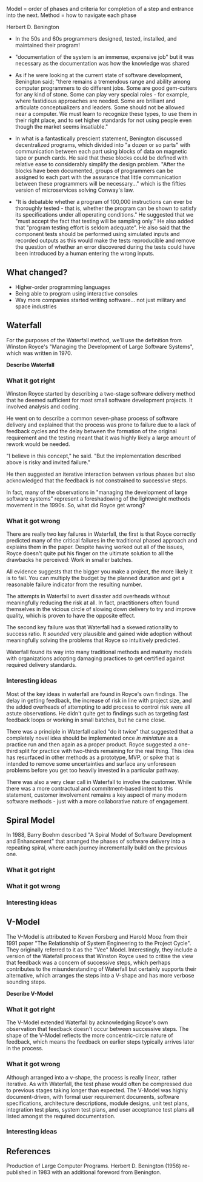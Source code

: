 


Model = order of phases and criteria for completion of a step and entrance into the next.
Method = how to navigate each phase


Herbert D. Benington

- In the 50s and 60s programmers designed, tested, installed, and maintained their program!
- "documentation of the system is an immense, expensive job" but it was necessary as the documentation was how the knowledge was shared 


- As if he were looking at the current state of software development, Benington said; "there remains a tremendous range and ability among computer programmers to do different jobs. Some are good gem-cutters for any kind of stone. Some can play very special roles - for example, where fastidious approaches are needed. Some are brilliant and articulate conceptualizers and leaders. Some should not be allowed near a computer. We must learn to recognize these types, to use them in their right place, and to set higher standards for not using people even though the market seems insatiable."
- In what is a fantastically prescient statement, Benington discussed decentralized programs, which divided into "a dozen or so parts" with communication between each part using blocks of data on magnetic tape or punch cards. He said that these blocks could be defined with relative ease to considerably simplify the design problem. "After the blocks have been documented, groups of programmers can be assigned to each part with the assurance that little communication between these programmers will be necessary..." which is the fifties version of microservices solving Conway's law.
- "It is debatable whether a program of 100,000 instructions can ever be thoroughly tested - that is, whether the program can be shown to satisfy its specifications under all operating conditions." He suggested that we "must accept the fact that testing will be sampling only." He also added that "program testing effort is seldom adequate". He also said that the component tests should be performed using simulated inputs and recorded outputs as this would make the tests reproducible and remove the question of whether an error discovered during the tests could have been introduced by a human entering the wrong inputs.

## What changed?

- Higher-order programming languages
- Being able to program using interactive consoles
- Way more companies started writing software... not just military and space industries

## Waterfall

For the purposes of the Waterfall method, we'll use the definition from Winston Royce's "Managing the Development of Large Software Systems", which was written in 1970.

**Describe Waterfall**

### What it got right

Winston Royce started by describing a two-stage software delivery method that he deemed sufficient for most small software development projects. It involved analysis and coding.

He went on to describe a common seven-phase process of software delivery and explained that the process was prone to failure due to a lack of feedback cycles and the delay between the formation of the original requirement and the testing meant that it was highly likely a large amount of rework would be needed.

"I believe in this concept," he said. "But the implementation described above is risky and invited failure."

He then suggested an iterative interaction between various phases but also acknowledged that the feedback is not constrained to successive steps.

In fact, many of the observations in "managing the development of large software systems" represent a foreshadowing of the lightweight methods movement in the 1990s. So, what did Royce get wrong?

### What it got wrong

There are really two key failures in Waterfall, the first is that Royce correctly predicted many of the critical failures in the traditional phased approach and explains them in the paper. Despite having worked out all of the issues, Royce doesn't quite put his finger on the ultimate solution to all the drawbacks he perceived: Work in smaller batches.

All evidence suggests that the bigger you make a project, the more likely it is to fail. You can multiply the budget by the planned duration and get a reasonable failure indicator from the resulting number.

The attempts in Waterfall to avert disaster add overheads without meaningfully reducing the risk at all. In fact, practitioners often found themselves in the vicious circle of slowing down delivery to try and improve quality, which is proven to have the opposite effect.

The second key failure was that Waterfall had a skewed rationality to success ratio. It *sounded* very plausible and gained wide adoption without meaningfully solving the problems that Royce so intuitively predicted.

Waterfall found its way into many traditional methods and maturity models with organizations adopting damaging practices to get certified against required delivery standards.

### Interesting ideas

Most of the key ideas in waterfall are found in Royce's own findings. The delay in getting feedback, the increase of risk in line with project size, and the added overheads of attempting to add process to control risk were all astute observations. He didn't quite get to findings such as targeting fast feedback loops or working in small batches, but he came close.

There was a principle in Waterfall called "do it twice" that suggested that a completely novel idea should be implemented once *in miniature* as a practice run and then again as a proper product. Royce suggested a one-third split for practice with two-thirds remaining for the real thing. This idea has resurfaced in other methods as a prototype, MVP, or spike that is intended to remove some uncertainties and surface any unforeseen problems before you get too heavily invested in a particular pathway.

There was also a very clear call in Waterfall to involve the customer. While there was a more contractual and commitment-based intent to this statement, customer involvement remains a key aspect of many modern software methods - just with a more collaborative nature of engagement.

## Spiral Model

In 1988, Barry Boehm described "A Spiral Model of Software Development and Enhancement" that arranged the phases of software delivery into a repeating spiral, where each journey incrementally build on the previous one.

### What it got right

### What it got wrong

### Interesting ideas

## V-Model

The V-Model is attributed to Keven Forsberg and Harold Mooz from their 1991 paper "The Relationship of System Engineering to the Project Cycle". They originally referred to it as the "Vee" Model. Interestingly, they include a version of the Watefall process that Winston Royce used to critise the view that feedback was a concern of successive steps, which perhaps contributes to the misunderstanding of Waterfall but certainly supports their alternative, which arranges the steps into a V-shape and has more verbose sounding steps.

**Describe V-Model**

### What it got right

The V-Model extended Waterfall by acknowledging Royce's own observation that feedback doesn't occur between successive steps. The shape of the V-Model reflects the more concentric-circle nature of feedback, which means the feedback on earlier steps typically arrives later in the process.


### What it got wrong

Although arranged into a v-shape, the process is really linear, rather iterative. As with Waterfall, the test phase would often be compressed due to previous stages taking longer than expected. The V-Model was highly document-driven, with formal user requirement documents, software specifications, architecture descriptions, module designs, unit test plans, integration test plans, system test plans, and user acceptance test plans all listed amongst the required documentation.

### Interesting ideas



## References

Production of Large Computer Programs. Herbert D. Benington (1956) re-published in 1983 with an additional foreword from Benington.